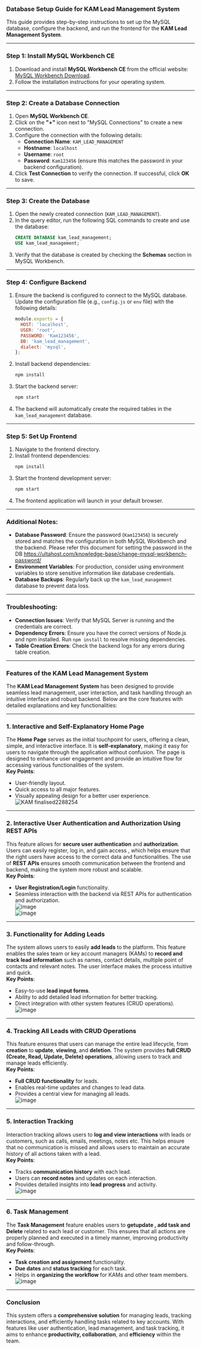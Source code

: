 ### Database Setup Guide for KAM Lead Management System

This guide provides step-by-step instructions to set up the MySQL database, configure the backend, and run the frontend for the **KAM Lead Management System**.

---

### Step 1: Install MySQL Workbench CE
1. Download and install **MySQL Workbench CE** from the official website:
   [MySQL Workbench Download](https://dev.mysql.com/downloads/workbench/).
2. Follow the installation instructions for your operating system.

---

### Step 2: Create a Database Connection
1. Open **MySQL Workbench CE**.
2. Click on the **"+"** icon next to "MySQL Connections" to create a new connection.
3. Configure the connection with the following details:
   - **Connection Name**: `KAM_LEAD_MANAGEMENT`
   - **Hostname**: `localhost`
   - **Username**: `root`
   - **Password**: `Kam123456` (ensure this matches the password in your backend configuration).
4. Click **Test Connection** to verify the connection. If successful, click **OK** to save.

---

### Step 3: Create the Database
1. Open the newly created connection (`KAM_LEAD_MANAGEMENT`).
2. In the query editor, run the following SQL commands to create and use the database:
   ```sql
   CREATE DATABASE kam_lead_management;
   USE kam_lead_management;
   ```
3. Verify that the database is created by checking the **Schemas** section in MySQL Workbench.

---

### Step 4: Configure Backend
1. Ensure the backend is configured to connect to the MySQL database. Update the configuration file (e.g., `config.js` or `env` file) with the following details:
   ```javascript
   module.exports = {
     HOST: 'localhost',
     USER: 'root',
     PASSWORD: 'Kam123456',
     DB: 'kam_lead_management',
     dialect: 'mysql',
   };
   ```
2. Install backend dependencies:
   ```bash
   npm install
   ```
3. Start the backend server:
   ```bash
   npm start
   ```
4. The backend will automatically create the required tables in the `kam_lead_management` database.

---

### Step 5: Set Up Frontend
1. Navigate to the frontend directory.
2. Install frontend dependencies:
   ```bash
   npm install
   ```
3. Start the frontend development server:
   ```bash
   npm start
   ```
4. The frontend application will launch in your default browser.

---

### Additional Notes:
- **Database Password**: Ensure the password (`Kam123456`) is securely stored and matches the configuration in both MySQL Workbench and the backend. Please refer this document for setting the password in the DB https://ultahost.com/knowledge-base/change-mysql-workbench-password/
- **Environment Variables**: For production, consider using environment variables to store sensitive information like database credentials.
- **Database Backups**: Regularly back up the `kam_lead_management` database to prevent data loss.

---

### Troubleshooting:
- **Connection Issues**: Verify that MySQL Server is running and the credentials are correct.
- **Dependency Errors**: Ensure you have the correct versions of Node.js and npm installed. Run `npm install` to resolve missing dependencies.
- **Table Creation Errors**: Check the backend logs for any errors during table creation.

---

### **Features of the KAM Lead Management System**

The **KAM Lead Management System** has been designed to provide seamless lead management, user interaction, and task handling through an intuitive interface and robust backend. Below are the core features with detailed explanations and key functionalities:

---

### **1. Interactive and Self-Explanatory Home Page**  
The **Home Page** serves as the initial touchpoint for users, offering a clean, simple, and interactive interface. It is **self-explanatory**, making it easy for users to navigate through the application without confusion. The page is designed to enhance user engagement and provide an intuitive flow for accessing various functionalities of the system.  
**Key Points**:
- User-friendly layout.
- Quick access to all major features.
- Visually appealing design for a better user experience.  
![KAM finalised2288254](https://github.com/user-attachments/assets/6cb92560-8ae5-4fbe-bee7-2c85b6ddfbdd)

---

### **2. Interactive User Authentication and Authorization Using REST APIs**  
This feature allows for **secure user authentication** and **authorization**. Users can easily register, log in, and gain access , which helps ensure that the right users have access to the correct data and functionalities. The use of **REST APIs** ensures smooth communication between the frontend and backend, making the system more robust and scalable.  
**Key Points**:
- **User Registration/Login** functionality.
- Seamless interaction with the backend via REST APIs for authentication and authorization.  
![image](https://github.com/user-attachments/assets/cf3d0648-f5db-46c4-be80-3c5dde536084)  
![image](https://github.com/user-attachments/assets/62d99034-d27f-4648-928b-9b96411a0a3d)

---

### **3. Functionality for Adding Leads**  
The system allows users to easily **add leads** to the platform. This feature enables the sales team or key account managers (KAMs) to **record and track lead information** such as names, contact details, multiple point of contacts and relevant notes. The user interface makes the process intuitive and quick.  
**Key Points**:
- Easy-to-use **lead input forms**.
- Ability to add detailed lead information for better tracking.
- Direct integration with other system features (CRUD operations).  
![image](https://github.com/user-attachments/assets/0fc9b96b-7ee5-4770-a724-cfc10fea4c8d)

---

### **4. Tracking All Leads with CRUD Operations**  
This feature ensures that users can manage the entire lead lifecycle, from **creation** to **update**, **viewing**, and **deletion**. The system provides **full CRUD (Create, Read, Update, Delete) operations**, allowing users to track and manage leads efficiently.  
**Key Points**:
- **Full CRUD functionality** for leads.
- Enables real-time updates and changes to lead data.
- Provides a central view for managing all leads.  
![image](https://github.com/user-attachments/assets/1fbe7f6a-3efb-45bd-a8a5-c77dbec62c7e)

---

### **5. Interaction Tracking**  
Interaction tracking allows users to **log and view interactions** with leads or customers, such as calls, emails, meetings, notes etc. This helps ensure that no communication is missed and allows users to maintain an accurate history of all actions taken with a lead.  
**Key Points**:
- Tracks **communication history** with each lead.
- Users can **record notes** and updates on each interaction.
- Provides detailed insights into **lead progress** and activity.  
![image](https://github.com/user-attachments/assets/c98de22c-3174-4899-87c5-ba8f0d71e5f3)

---

### **6. Task Management**  
The **Task Management** feature enables users to **getupdate , add task and Delete** related to each lead or customer. This ensures that all actions are properly planned and executed in a timely manner, improving productivity and follow-through.  
**Key Points**:
- **Task creation and assignment** functionality.
- **Due dates** and **status tracking** for each task.
- Helps in **organizing the workflow** for KAMs and other team members.  
![image](https://github.com/user-attachments/assets/264d202d-41b8-47bf-a2a9-bbfb8dad150e)

---

### **Conclusion**
This system offers a **comprehensive solution** for managing leads, tracking interactions, and efficiently handling tasks related to key accounts. With features like user authentication, lead management, and task tracking, it aims to enhance **productivity, collaboration**, and **efficiency** within the team.
